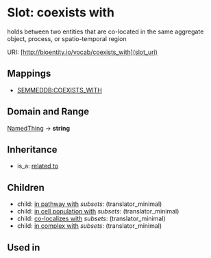 # Slot: coexists with


holds between two entities that are co-located in the same aggregate object, process, or spatio-temporal region

URI: [http://bioentity.io/vocab/coexists_with](slot_uri)
## Mappings

 * [SEMMEDDB:COEXISTS_WITH](http://purl.obolibrary.org/obo/SEMMEDDB_COEXISTS_WITH)
## Domain and Range

[NamedThing](NamedThing.md) -> **string**
## Inheritance

 *  is_a: [related to](related_to.md)
## Children

 *  child: [in pathway with](in_pathway_with.md) *subsets*: (translator_minimal)
 *  child: [in cell population with](in_cell_population_with.md) *subsets*: (translator_minimal)
 *  child: [co-localizes with](co-localizes_with.md) *subsets*: (translator_minimal)
 *  child: [in complex with](in_complex_with.md) *subsets*: (translator_minimal)
## Used in

